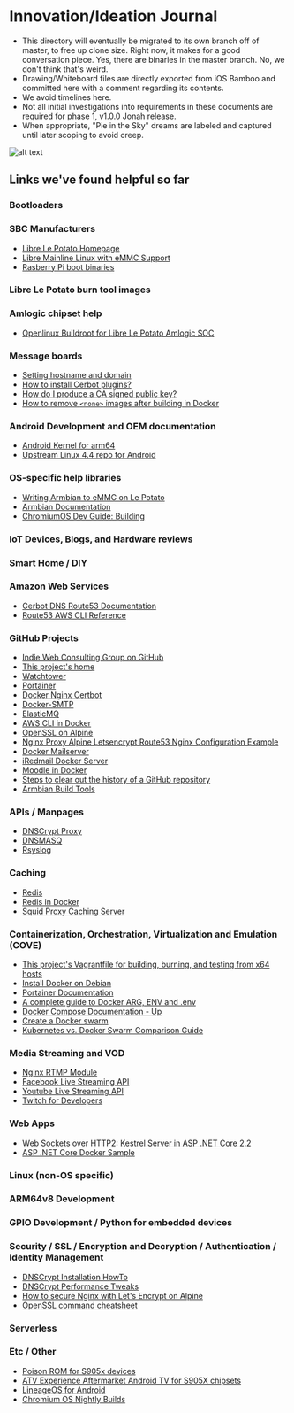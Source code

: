 # Innovation/Ideation Journal
- This directory will eventually be migrated to its own branch off of master, to free up clone size. Right now, it makes for a good conversation piece. Yes, there are binaries in the master branch. No, we don't think that's weird.
- Drawing/Whiteboard files are directly exported from iOS Bamboo and committed here with a comment regarding its contents.
- We avoid timelines here.
- Not all initial investigations into requirements in these documents are required for phase 1, v1.0.0 Jonah release.
- When appropriate, "Pie in the Sky" dreams are labeled and captured until later scoping to avoid creep.

![alt text][logo]

<style>
img[] {
  width: 50%;
  border: none;
  text-align: center;
  background: none;
}
</style>

[logo]: https://github.com/jonmcquade/docker-intranet/journal/iwc.png "Indie Web Consulting, Tacoma, WA"
[aedan]: https://github.com/jonmcquade/docker-intranet/blob/master/journal/484AAC3C-2B16-4C02-B964-53B5AAE146F5.png "Project AEDAN"
[thanos]: https://github.com/jonmcquade/docker-intranet/blob/master/journal/D2FF716A-8417-421B-A733-CFE26A121B42.png "Terminal/HTTPS/Android v.N Operating System"
[specs]: https://github.com/jonmcquade/docker-intranet/blob/master/journal/2DEB7871-0BC5-495E-9B08-71AAA75427B9.png "Hardware specifications"
[infinity]: https://github.com/jonmcquade/docker-intranet/blob/master/journal/4DD99231-94AA-4814-B3A5-57502F003291.png "Infinity Bootloader"
[cost-breakdown]: https://github.com/jonmcquade/docker-intranet/blob/master/journal/217EEA2D-CA0B-4C04-98DB-600388F2CAF0.png
[partitions-sd]: https://github.com/jonmcquade/docker-intranet/blob/master/journal/A4A86962-B32A-417A-BED3-6EE96C588C9C.png "SD Boot Partitions"
[partitions-emmc]: https://github.com/jonmcquade/docker-intranet/blob/master/journal/ABAD1D2E-FB59-4BED-B4CA-88F23253AD63.png "eMMC Boot Partitions" 
[firmware-composition-1]: https://github.com/jonmcquade/docker-intranet/blob/master/journal/F0F65D7B-0232-43C5-A720-C22AC69AE609.png "Firmware Composition Page 1"
[firmware-composition-2]: https://github.com/jonmcquade/docker-intranet/blob/master/journal/FADA0817-643E-4D8C-92F0-BF577D9DAB7A.png "Firmware Composition Page 2" 
[firmware-todo-1]: https://github.com/jonmcquade/docker-intranet/blob/master/journal/3149A497-43F1-4878-B1BD-CF58A5806C9B.png "Firmware ToDo Page 1"
[firmware-todo-2]: https://github.com/jonmcquade/docker-intranet/blob/master/journal/1F8F7597-5FCC-48EF-BEED-F16309982257.png "Firmware ToDo Page 2"
[firmware-todo-3]: https://github.com/jonmcquade/docker-intranet/blob/master/journal/71099C95-3DAC-44BB-95A8-55B37DA83AB2.png "Firmware ToDo Page 3"
[firmware-test-notes-1]: https://github.com/jonmcquade/docker-intranet/blob/master/journal/F6F57D26-BA94-44C7-AF43-7DDA61E0470F.png "Firmware tests notes Page 1"
[firmware-test-notes-2]: https://github.com/jonmcquade/docker-intranet/blob/master/journal/1F8F7597-5FCC-48EF-BEED-F16309982257.png "Firmware tests notes Page 2"
[firmware-test-notes-3]: https://github.com/jonmcquade/docker-intranet/blob/master/journal/BC73026E-E341-42A2-81D2-0AFD3614C3A4.png "Firmware tests notes Pages 3"
[firmware-test-notes-4]: https://github.com/jonmcquade/docker-intranet/blob/master/journal/AFCC3E65-8697-453B-B216-56DF4F8477C0.png "Firmware tests notes Pages 4"
[firmware-test-notes-5]: https://github.com/jonmcquade/docker-intranet/blob/master/journal/C2F0EF42-9139-4BF9-AFEE-7A507B11CF1F.png "Firmware tests notes Pages 5"
[firmware-test-notes-6]: https://github.com/jonmcquade/docker-intranet/blob/master/journal/923FD070-1B43-4E3E-AFD9-4DE0EA4D8740.png "Firmware tests notes Pages 6"
[firmware-test-notes-7]: https://github.com/jonmcquade/docker-intranet/blob/master/journal/182F2CF4-1F65-4E56-BDB0-2914E4F326C0.png "Firmware tests notes Pages 7"

## Links we've found helpful so far

### Bootloaders

### SBC Manufacturers
- [Libre Le Potato Homepage](https://libre.computer/products/boards/aml-s905x-cc/)
- [Libre Mainline Linux with eMMC Support](https://libre.computer/2018/04/08/aml-s905x-cc-mainline-linux-preview-image-8-with-emmc-support/)
- [Rasberry Pi boot binaries](https://github.com/andreiw/RaspberryPiPkg/tree/master/Binary/prebuilt/2019Feb18-GCC5/RELEASE)

### Libre Le Potato burn tool images 

### Amlogic chipset help 
- [Openlinux Buildroot for Libre Le Potato Amlogic SOC](http://share.loverpi.com/board/libre-computer-project/libre-computer-board-aml-s905x-cc/soc-amlogic/buildroot/buildroot_openlinux_kernel_4.9_20170814_s905x.pdf)

### Message boards
- [Setting hostname and domain](https://unix.stackexchange.com/questions/322883/how-to-correctly-set-hostname-and-domain-name)
- [How to install Cerbot plugins?](https://devops.stackexchange.com/questions/3757/how-to-install-certbot-plugins)
- [How do I produce a CA signed public key?](https://security.stackexchange.com/questions/108508/how-do-i-produce-a-ca-signed-public-key)
- [How to remove `<none>` images after building in Docker](https://forums.docker.com/t/how-to-remove-none-images-after-building/7050)  

### Android Development and OEM documentation
- [Android Kernel for arm64](https://android.googlesource.com/kernel/arm64/)
- [Upstream Linux 4.4 repo for Android](https://android.googlesource.com/kernel/common/+/refs/heads/upstream-linux-4.4.y)

### OS-specific help libraries
- [Writing Armbian to eMMC on Le Potato](https://forum.armbian.com/topic/5668-le-potato-writing-armbian-to-emmc/)
- [Armbian Documentation](https://docs.armbian.com/)
- [ChromiumOS Dev Guide: Building](https://chromium.googlesource.com/chromiumos/docs/+/master/developer_guide.md#building-chromium-os)

### IoT Devices, Blogs, and Hardware reviews

### Smart Home / DIY

### Amazon Web Services
- [Cerbot DNS Route53 Documentation](https://certbot-dns-route53.readthedocs.io/en/stable/)
- [Route53 AWS CLI Reference](https://docs.aws.amazon.com/cli/latest/reference/route53/index.html)

### GitHub Projects
- [Indie Web Consulting Group on GitHub](https://github.com/indiewebconsulting)
- [This project's home](https://github.com/jonmcquade/docker-intranet)
- [Watchtower](https://github.com/v2tec/watchtower)
- [Portainer](https://github.com/portainer/portainer-compose/blob/master/docker-compose.yml)
- [Docker Nginx Certbot](https://github.com/staticfloat/docker-nginx-certbot)
- [Docker-SMTP](https://github.com/namshi/docker-smtp)
- [ElasticMQ](https://github.com/softwaremill/elasticmq)
- [AWS CLI in Docker](https://github.com/mikesir87/aws-cli-docker)
- [OpenSSL on Alpine](https://github.com/gitphill/openssl-alpine)
- [Nginx Proxy Alpine Letsencrypt Route53 Nginx Configuration Example](https://github.com/tokyohomesoc/nginx-proxy-alpine-letsencrypt-route53/blob/Release/nginx.conf)
- [Docker Mailserver](https://github.com/tomav/docker-mailserver)
- [iRedmail Docker Server](https://github.com/lejmr/iredmail-docker)
- [Moodle in Docker](https://github.com/moodlehq/moodle-docker)
- [Steps to clear out the history of a GitHub repository](https://gist.github.com/stephenhardy/5470814)
- [Armbian Build Tools](https://github.com/armbian/build)

### APIs / Manpages
- [DNSCrypt Proxy](http://manpages.ubuntu.com/manpages/xenial/man8/dnscrypt-proxy.8.html)
- [DNSMASQ](http://www.thekelleys.org.uk/dnsmasq/docs/dnsmasq-man.html)
- [Rsyslog](https://linux.die.net/man/8/rsyslogd)

### Caching
- [Redis](https://github.com/docker-library/redis)
- [Redis in Docker](https://hub.docker.com/_/redis)
- [Squid Proxy Caching Server](https://linux.die.net/man/8/squid)

### Containerization, Orchestration, Virtualization and Emulation (COVE)
- [This project's Vagrantfile for building, burning, and testing from x64 hosts](https://github.com/jonmcquade/docker-intranet/blob/master/Vagrantfile)
- [Install Docker on Debian](https://docs.docker.com/install/linux/docker-ce/debian/#install-docker-ce-1)
- [Portainer Documentation](https://portainer.readthedocs.io/en/latest/deployment.html)
- [A complete guide to Docker ARG, ENV and .env](https://vsupalov.com/docker-arg-env-variable-guide/)
- [Docker Compose Documentation - Up](https://docs.docker.com/compose/reference/up/)
- [Create a Docker swarm](https://docs.docker.com/engine/swarm/swarm-tutorial/create-swarm/)
- [Kubernetes vs. Docker Swarm Comparison Guide](https://hackernoon.com/kubernetes-vs-docker-swarm-a-complete-comparison-guide-15ba3ac6f750)

### Media Streaming and VOD
- [Nginx RTMP Module](https://github.com/arut/nginx-rtmp-module)
- [Facebook Live Streaming API](https://developers.facebook.com/docs/live-video-api)
- [Youtube Live Streaming API](https://developers.google.com/youtube/v3/live/getting-started)
- [Twitch for Developers](https://dev.twitch.tv/why-twitch/)

### Web Apps
- Web Sockets over HTTP2: [Kestrel Server in ASP .NET Core 2.2](https://docs.microsoft.com/en-us/aspnet/core/fundamentals/servers/kestrel?view=aspnetcore-2.2)
- [ASP .NET Core Docker Sample](https://github.com/dotnet/dotnet-docker/blob/master/samples/aspnetapp/README.md)

### Linux (non-OS specific)

### ARM64v8 Development

### GPIO Development / Python for embedded devices

### Security / SSL / Encryption and Decryption / Authentication / Identity Management
- [DNSCrypt Installation HowTo](https://www.linuxuprising.com/2018/10/install-and-enable-dnscrypt-proxy-2-in.html)
- [DNSCrypt Performance Tweaks](https://github.com/jedisct1/dnscrypt-proxy/wiki/Caching)
- [How to secure Nginx with Let's Encrypt on Alpine](https://www.cyberciti.biz/faq/how-to-install-letsencrypt-free-ssltls-for-nginx-certificate-on-alpine-linux/)
- [OpenSSL command cheatsheet](https://medium.freecodecamp.org/openssl-command-cheatsheet-b441be1e8c4a)

### Serverless

### Etc / Other
- [Poison ROM for S905x devices](https://forum.xda-developers.com/android-stick--console-computers/amlogic/s905x-devices-poison-rom-t3803867)
- [ATV Experience Aftermarket Android TV for S905X chipsets](https://www.atvxperience.com/#link_tab-S905X)
- [LineageOS for Android](https://lineageos.org/)
- [Chromium OS Nightly Builds](https://chromium.arnoldthebat.co.uk/?dir=.%2Fdaily)
